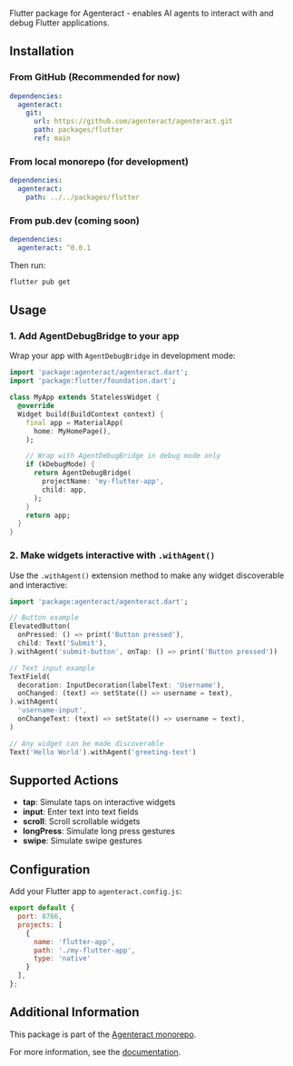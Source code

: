 <!--
This README describes the package. If you publish this package to pub.dev,
this README's contents appear on the landing page for your package.

For information about how to write a good package README, see the guide for
[writing package pages](https://dart.dev/tools/pub/writing-package-pages).

For general information about developing packages, see the Dart guide for
[creating packages](https://dart.dev/guides/libraries/create-packages)
and the Flutter guide for
[developing packages and plugins](https://flutter.dev/to/develop-packages).
-->

Flutter package for Agenteract - enables AI agents to interact with and debug Flutter applications.

## Installation

### From GitHub (Recommended for now)

```yaml
dependencies:
  agenteract:
    git:
      url: https://github.com/agenteract/agenteract.git
      path: packages/flutter
      ref: main
```

### From local monorepo (for development)

```yaml
dependencies:
  agenteract:
    path: ../../packages/flutter
```

### From pub.dev (coming soon)

```yaml
dependencies:
  agenteract: ^0.0.1
```

Then run:
```bash
flutter pub get
```

## Usage

### 1. Add AgentDebugBridge to your app

Wrap your app with `AgentDebugBridge` in development mode:

```dart
import 'package:agenteract/agenteract.dart';
import 'package:flutter/foundation.dart';

class MyApp extends StatelessWidget {
  @override
  Widget build(BuildContext context) {
    final app = MaterialApp(
      home: MyHomePage(),
    );

    // Wrap with AgentDebugBridge in debug mode only
    if (kDebugMode) {
      return AgentDebugBridge(
        projectName: 'my-flutter-app',
        child: app,
      );
    }
    return app;
  }
}
```

### 2. Make widgets interactive with `.withAgent()`

Use the `.withAgent()` extension method to make any widget discoverable and interactive:

```dart
import 'package:agenteract/agenteract.dart';

// Button example
ElevatedButton(
  onPressed: () => print('Button pressed'),
  child: Text('Submit'),
).withAgent('submit-button', onTap: () => print('Button pressed'))

// Text input example
TextField(
  decoration: InputDecoration(labelText: 'Username'),
  onChanged: (text) => setState(() => username = text),
).withAgent(
  'username-input',
  onChangeText: (text) => setState(() => username = text),
)

// Any widget can be made discoverable
Text('Hello World').withAgent('greeting-text')
```

## Supported Actions

- **tap**: Simulate taps on interactive widgets
- **input**: Enter text into text fields
- **scroll**: Scroll scrollable widgets
- **longPress**: Simulate long press gestures
- **swipe**: Simulate swipe gestures

## Configuration

Add your Flutter app to `agenteract.config.js`:

```javascript
export default {
  port: 8766,
  projects: [
    {
      name: 'flutter-app',
      path: './my-flutter-app',
      type: 'native'
    }
  ],
};
```

## Additional Information

This package is part of the [Agenteract monorepo](https://github.com/agenteract/agenteract).

For more information, see the [documentation](https://github.com/agenteract/agenteract/blob/main/docs/AGENTS.md).
